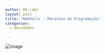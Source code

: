 ```yaml
---
author: HE:labs
layout: post
title: "Webholic - Maratona de Programação"
categories:
  - Novidades
     
---
```


![image](/blog/images/posts/2012-05-09/webholic.jpg)